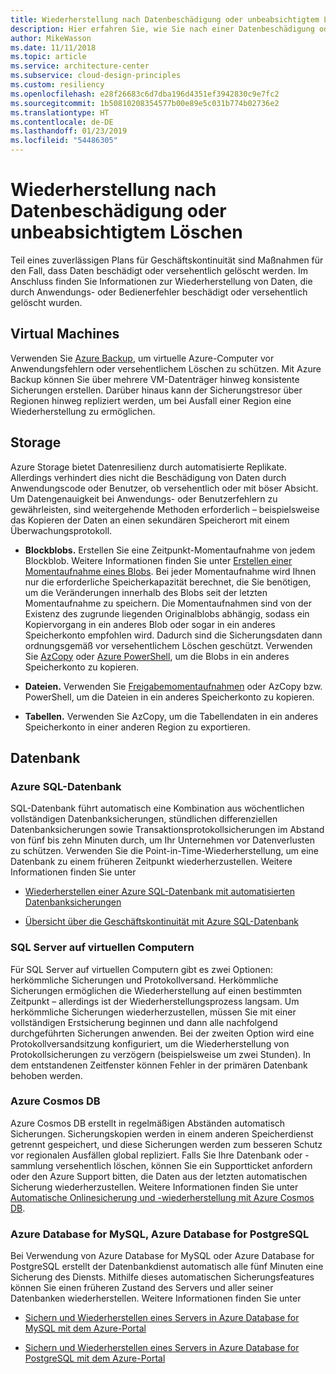 ```yaml
---
title: Wiederherstellung nach Datenbeschädigung oder unbeabsichtigtem Löschen
description: Hier erfahren Sie, wie Sie nach einer Datenbeschädigung oder nach dem versehentlichen Löschen von Daten eine Wiederherstellung ausführen, ausfallsichere, hochverfügbare und fehlertolerante Anwendungen erstellen und die Notfallwiederherstellung planen.
author: MikeWasson
ms.date: 11/11/2018
ms.topic: article
ms.service: architecture-center
ms.subservice: cloud-design-principles
ms.custom: resiliency
ms.openlocfilehash: e28f26683c6d7dba196d4351ef3942830c9e7fc2
ms.sourcegitcommit: 1b50810208354577b00e89e5c031b774b02736e2
ms.translationtype: HT
ms.contentlocale: de-DE
ms.lasthandoff: 01/23/2019
ms.locfileid: "54486305"
---
```

# <a name="recover-from-data-corruption-or-accidental-deletion"></a>Wiederherstellung nach Datenbeschädigung oder unbeabsichtigtem Löschen

Teil eines zuverlässigen Plans für Geschäftskontinuität sind Maßnahmen für den Fall, dass Daten beschädigt oder versehentlich gelöscht werden. Im Anschluss finden Sie Informationen zur Wiederherstellung von Daten, die durch Anwendungs- oder Bedienerfehler beschädigt oder versehentlich gelöscht wurden.

## <a name="virtual-machines"></a>Virtual Machines

Verwenden Sie [Azure Backup](/azure/backup/), um virtuelle Azure-Computer vor Anwendungsfehlern oder versehentlichem Löschen zu schützen. Mit Azure Backup können Sie über mehrere VM-Datenträger hinweg konsistente Sicherungen erstellen. Darüber hinaus kann der Sicherungstresor über Regionen hinweg repliziert werden, um bei Ausfall einer Region eine Wiederherstellung zu ermöglichen.

## <a name="storage"></a>Storage

Azure Storage bietet Datenresilienz durch automatisierte Replikate. Allerdings verhindert dies nicht die Beschädigung von Daten durch Anwendungscode oder Benutzer, ob versehentlich oder mit böser Absicht. Um Datengenauigkeit bei Anwendungs- oder Benutzerfehlern zu gewährleisten, sind weitergehende Methoden erforderlich – beispielsweise das Kopieren der Daten an einen sekundären Speicherort mit einem Überwachungsprotokoll.

- **Blockblobs.** Erstellen Sie eine Zeitpunkt-Momentaufnahme von jedem Blockblob. Weitere Informationen finden Sie unter [Erstellen einer Momentaufnahme eines Blobs](/rest/api/storageservices/creating-a-snapshot-of-a-blob). Bei jeder Momentaufnahme wird Ihnen nur die erforderliche Speicherkapazität berechnet, die Sie benötigen, um die Veränderungen innerhalb des Blobs seit der letzten Momentaufnahme zu speichern. Die Momentaufnahmen sind von der Existenz des zugrunde liegenden Originalblobs abhängig, sodass ein Kopiervorgang in ein anderes Blob oder sogar in ein anderes Speicherkonto empfohlen wird. Dadurch sind die Sicherungsdaten dann ordnungsgemäß vor versehentlichem Löschen geschützt. Verwenden Sie [AzCopy](/azure/storage/common/storage-use-azcopy) oder [Azure PowerShell](/azure/storage/common/storage-powershell-guide-full), um die Blobs in ein anderes Speicherkonto zu kopieren.

- **Dateien.** Verwenden Sie [Freigabemomentaufnahmen](/azure/storage/files/storage-snapshots-files) oder AzCopy bzw. PowerShell, um die Dateien in ein anderes Speicherkonto zu kopieren.

- **Tabellen.** Verwenden Sie AzCopy, um die Tabellendaten in ein anderes Speicherkonto in einer anderen Region zu exportieren.

## <a name="database"></a>Datenbank

### <a name="azure-sql-database"></a>Azure SQL-Datenbank

SQL-Datenbank führt automatisch eine Kombination aus wöchentlichen vollständigen Datenbanksicherungen, stündlichen differenziellen Datenbanksicherungen sowie Transaktionsprotokollsicherungen im Abstand von fünf bis zehn Minuten durch, um Ihr Unternehmen vor Datenverlusten zu schützen. Verwenden Sie die Point-in-Time-Wiederherstellung, um eine Datenbank zu einem früheren Zeitpunkt wiederherzustellen. Weitere Informationen finden Sie unter

- [Wiederherstellen einer Azure SQL-Datenbank mit automatisierten Datenbanksicherungen](/azure/sql-database/sql-database-recovery-using-backups)

- [Übersicht über die Geschäftskontinuität mit Azure SQL-Datenbank](/azure/sql-database/sql-database-business-continuity)

### <a name="sql-server-on-vms"></a>SQL Server auf virtuellen Computern

Für SQL Server auf virtuellen Computern gibt es zwei Optionen: herkömmliche Sicherungen und Protokollversand. Herkömmliche Sicherungen ermöglichen die Wiederherstellung auf einen bestimmten Zeitpunkt – allerdings ist der Wiederherstellungsprozess langsam. Um herkömmliche Sicherungen wiederherzustellen, müssen Sie mit einer vollständigen Erstsicherung beginnen und dann alle nachfolgend durchgeführten Sicherungen anwenden. Bei der zweiten Option wird eine Protokollversandsitzung konfiguriert, um die Wiederherstellung von Protokollsicherungen zu verzögern (beispielsweise um zwei Stunden). In dem entstandenen Zeitfenster können Fehler in der primären Datenbank behoben werden.

### <a name="azure-cosmos-db"></a>Azure Cosmos DB

Azure Cosmos DB erstellt in regelmäßigen Abständen automatisch Sicherungen. Sicherungskopien werden in einem anderen Speicherdienst getrennt gespeichert, und diese Sicherungen werden zum besseren Schutz vor regionalen Ausfällen global repliziert. Falls Sie Ihre Datenbank oder -sammlung versehentlich löschen, können Sie ein Supportticket anfordern oder den Azure Support bitten, die Daten aus der letzten automatischen Sicherung wiederherzustellen. Weitere Informationen finden Sie unter [Automatische Onlinesicherung und -wiederherstellung mit Azure Cosmos DB](/azure/cosmos-db/online-backup-and-restore).

### <a name="azure-database-for-mysql-azure-database-for-postgresql"></a>Azure Database for MySQL, Azure Database for PostgreSQL

Bei Verwendung von Azure Database for MySQL oder Azure Database for PostgreSQL erstellt der Datenbankdienst automatisch alle fünf Minuten eine Sicherung des Diensts. Mithilfe dieses automatischen Sicherungsfeatures können Sie einen früheren Zustand des Servers und aller seiner Datenbanken wiederherstellen. Weitere Informationen finden Sie unter

- [Sichern und Wiederherstellen eines Servers in Azure Database for MySQL mit dem Azure-Portal](/azure/mysql/howto-restore-server-portal)

- [Sichern und Wiederherstellen eines Servers in Azure Database for PostgreSQL mit dem Azure-Portal](/azure/postgresql/howto-restore-server-portal)
